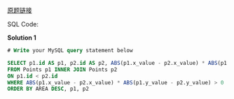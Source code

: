 [原题链接](https://leetcode-cn.com/problems/rectangles-area/)

SQL Code:

**Solution 1**

```sql
# Write your MySQL query statement below

SELECT p1.id AS p1, p2.id AS p2, ABS(p1.x_value - p2.x_value) * ABS(p1.y_value - p2.y_value) AS AREA
FROM Points p1 INNER JOIN Points p2
ON p1.id < p2.id
WHERE ABS(p1.x_value - p2.x_value) * ABS(p1.y_value - p2.y_value) > 0
ORDER BY AREA DESC, p1, p2

```
